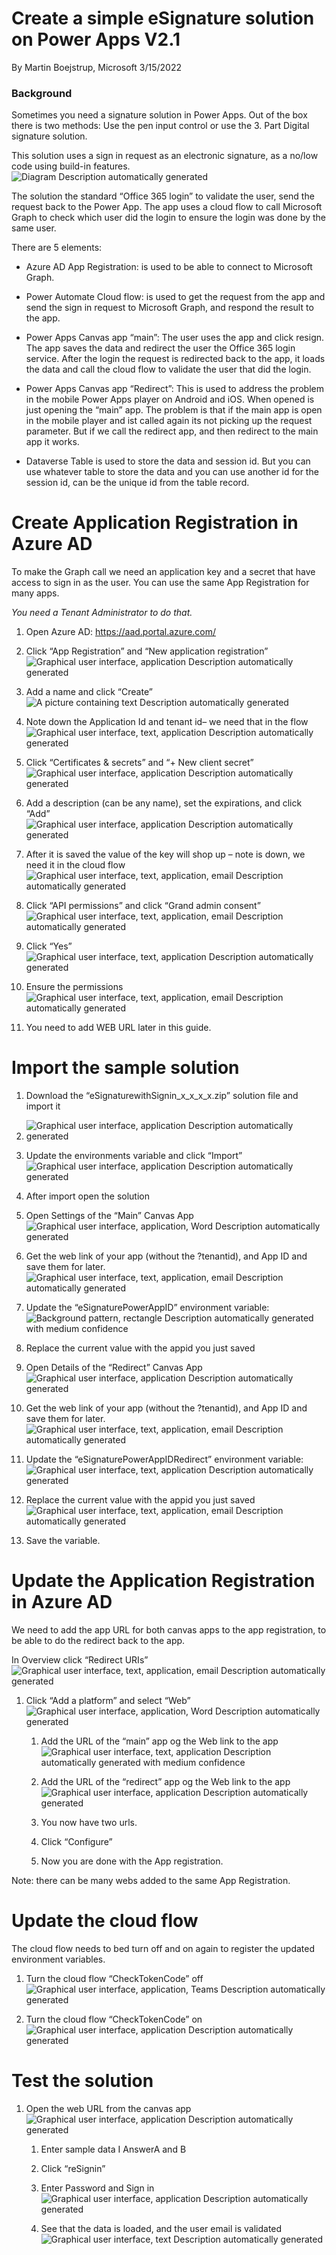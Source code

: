 # Create a simple eSignature solution on Power Apps V2.1

By Martin Boejstrup, Microsoft 3/15/2022

### Background

Sometimes you need a signature solution in Power Apps. Out of the box there is
two methods: Use the pen input control or use the 3. Part Digital signature
solution.

This solution uses a sign in request as an electronic signature, as a no/low
code using build-in features.  
![Diagram Description automatically
generated](media/1ecf3a47a3f69a03f520b99c31867aff.png)

The solution the standard “Office 365 login” to validate the user, send the
request back to the Power App. The app uses a cloud flow to call Microsoft Graph
to check which user did the login to ensure the login was done by the same user.

There are 5 elements:

-   Azure AD App Registration: is used to be able to connect to Microsoft Graph.

-   Power Automate Cloud flow: is used to get the request from the app and send
    the sign in request to Microsoft Graph, and respond the result to the app.

-   Power Apps Canvas app “main”: The user uses the app and click resign. The
    app saves the data and redirect the user the Office 365 login service. After
    the login the request is redirected back to the app, it loads the data and
    call the cloud flow to validate the user that did the login.

-   Power Apps Canvas app “Redirect”: This is used to address the problem in the
    mobile Power Apps player on Android and iOS. When opened is just opening the
    “main” app. The problem is that if the main app is open in the mobile player
    and ist called again its not picking up the request parameter. But if we
    call the redirect app, and then redirect to the main app it works.

-   Dataverse Table is used to store the data and session id. But you can use
    whatever table to store the data and you can use another id for the session
    id, can be the unique id from the table record.

# Create Application Registration in Azure AD

To make the Graph call we need an application key and a secret that have access
to sign in as the user. You can use the same App Registration for many apps.

*You need a Tenant Administrator to do that.*

1.  Open Azure AD: <https://aad.portal.azure.com/>

2.  Click “App Registration” and “New application registration”  
    ![Graphical user interface, application Description automatically
    generated](media/42f16be3bb23416907fbef3a80dcd991.png)

3.  Add a name and click “Create”  
    ![A picture containing text Description automatically
    generated](media/e1b6d9e2f414dbf8c154c8934093ba85.png)

4.  Note down the Application Id and tenant id– we need that in the flow  
    ![Graphical user interface, text, application Description automatically
    generated](media/aa3edcc31639663cdebee21d9fd45bea.png)

5.  Click “Certificates & secrets” and “+ New client secret”  
    ![Graphical user interface, application Description automatically
    generated](media/a1e54a27541f6919fddb013bbcad257c.png)

6.  Add a description (can be any name), set the expirations, and click “Add”  
    ![Graphical user interface, application Description automatically
    generated](media/5839af04efd296f0a553f272899d5409.png)

7.  After it is saved the value of the key will shop up – note is down, we need
    it in the cloud flow  
    ![Graphical user interface, text, application, email Description
    automatically generated](media/8261e1586670594996823187d4621b9f.png)

8.  Click “API permissions” and click “Grand admin consent”  
    ![Graphical user interface, text, application, email Description
    automatically generated](media/a2377db9b4d88e5e6f0bfa21bf718321.png)

9.  Click “Yes”  
    ![Graphical user interface, text, application Description automatically
    generated](media/3c839652dc093d937e0c498c526c05b5.png)

10. Ensure the permissions  
    ![Graphical user interface, text, application, email Description
    automatically generated](media/b902e853b280096020ab71ebd577c3fa.png)

11. You need to add WEB URL later in this guide.

# 

# Import the sample solution

1.  Download the “eSignaturewithSignin_x_x_x_x.zip” solution file and import it

2.  ![Graphical user interface, application Description automatically
    generated](media/b6d8f65073a11d5b942320b9d94bfc0f.png)

3.  Update the environments variable and click “Import”  
    ![Graphical user interface, application Description automatically
    generated](media/89535a7b49b1f83926d2fb2bc98728c0.png)

4.  After import open the solution

5.  Open Settings of the “Main” Canvas App  
    ![Graphical user interface, application, Word Description automatically
    generated](media/fbe591b232c167ccb2197ce6b87a6777.png)

6.  Get the web link of your app (without the ?tenantid), and App ID and save
    them for later.  
    ![Graphical user interface, text, application, email Description
    automatically generated](media/4cc5faf4999bda9c31cb5e8347fdec41.png)

7.  Update the “eSignaturePowerAppID” environment variable:  
    ![Background pattern, rectangle Description automatically generated with
    medium confidence](media/de8e3ad35d60ef6c67f9120a038f40b6.png)

8.  Replace the current value with the appid you just saved

9.  Open Details of the “Redirect” Canvas App  
    ![Graphical user interface, application Description automatically
    generated](media/61e3c445373f21c5488ea34aeb930206.png)

10. Get the web link of your app (without the ?tenantid), and App ID and save
    them for later.  
    ![Graphical user interface, text, application, email Description
    automatically generated](media/db23a31116e6c3a067d5f690ace74426.png)

11. Update the “eSignaturePowerAppIDRedirect” environment variable:  
    ![Graphical user interface, text, application Description automatically
    generated](media/0b7bd517f85c7ffd998d24efd473d0b4.png)

12. Replace the current value with the appid you just saved  
    ![Graphical user interface, text, application, email Description
    automatically generated](media/f5941b6f7b38e00a3386bdc4ca4e230e.png)

13. Save the variable.

# Update the Application Registration in Azure AD

We need to add the app URL for both canvas apps to the app registration, to be
able to do the redirect back to the app.

In Overview click “Redirect URIs”  
![Graphical user interface, text, application, email Description automatically
generated](media/782ff22330ccc1754b1cdc9d211d22d6.png)

1.  Click “Add a platform” and select “Web”  
    ![Graphical user interface, application, Word Description automatically
    generated](media/ce03699f8876f35807efdd55269efaf5.png)

    1.  Add the URL of the “main” app og the Web link to the app  
        ![Graphical user interface, text, application Description automatically
        generated with medium
        confidence](media/0c221778ee4507365af495012ed67dcd.png)

    2.  Add the URL of the “redirect” app og the Web link to the app  
        ![Graphical user interface, application Description automatically
        generated](media/52631a60e7fcb551a0448326d82ae7c8.png)

    3.  You now have two urls.

    4.  Click “Configure”

    5.  Now you are done with the App registration.

Note: there can be many webs added to the same App Registration.

# 

# Update the cloud flow

The cloud flow needs to bed turn off and on again to register the updated
environment variables.

1.  Turn the cloud flow “CheckTokenCode” off  
    ![Graphical user interface, application, Teams Description automatically
    generated](media/171982ad9473077952fc7d29b6fe413d.png)

2.  Turn the cloud flow “CheckTokenCode” on  
    ![Graphical user interface, application Description automatically
    generated](media/0839b2349ac07994ec7f009fb0a51b7a.png)

# Test the solution

1.  Open the web URL from the canvas app  
    ![Graphical user interface, application Description automatically
    generated](media/245872a4d2c7e39a550da24d2408f81a.png)

    1.  Enter sample data I AnswerA and B

    2.  Click “reSignin”

    3.  Enter Password and Sign in  
        ![Graphical user interface, application Description automatically
        generated](media/4fbfe6462c0f60a6327e4f430c56d3d5.png)

    4.  See that the data is loaded, and the user email is validated  
        ![Graphical user interface, text Description automatically
        generated](media/7a7b4b4a7f0e743fe1198222f7fd1329.png)
